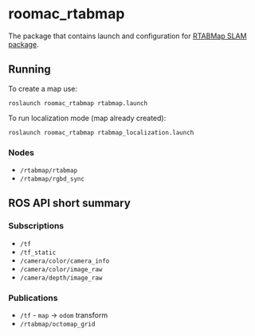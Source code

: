 # roomac_rtabmap

The package that contains launch and configuration for [RTABMap SLAM package](http://wiki.ros.org/rtabmap_ros). 

## Running

To create a map use:
```
roslaunch roomac_rtabmap rtabmap.launch
```
To run localization mode (map already created):
```
roslaunch roomac_rtabmap rtabmap_localization.launch
```

### Nodes
 * `/rtabmap/rtabmap`
 * `/rtabmap/rgbd_sync`

## ROS API short summary

### Subscriptions
 * `/tf`
 * `/tf_static`
 * `/camera/color/camera_info`
 * `/camera/color/image_raw`
 * `/camera/depth/image_raw`

### Publications
 * `/tf` - `map` -> `odom` transform
 * `/rtabmap/octomap_grid`
